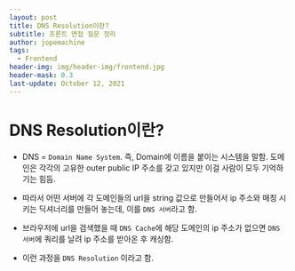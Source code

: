 ```yaml
---
layout: post
title: DNS Resolution이란?
subtitle: 프론트 면접 질문 정리
author: jopemachine
tags:
  - Frontend
header-img: img/header-img/frontend.jpg
header-mask: 0.3
last-update: October 12, 2021
---
```


# DNS Resolution이란?

- DNS = `Domain Name System`. 즉, Domain에 이름을 붙이는 시스템을 말함. 도메인은 각각의 고유한 outer public IP 주소를 갖고 있지만 이걸 사람이 모두 기억하기는 힘듬.

- 따라서 어떤 서버에 각 도메인들의 url을 string 값으로 만들어서 ip 주소와 매칭 시키는 딕셔너리를 만들어 놓는데, 이를 `DNS 서버`라고 함.

- 브라우저에 url을 검색했을 때 `DNS Cache`에 해당 도메인의 ip 주소가 없으면 `DNS 서버`에 쿼리를 날려 ip 주소를 받아온 후 캐싱함.

- 이런 과정을 `DNS Resolution` 이라고 함.
